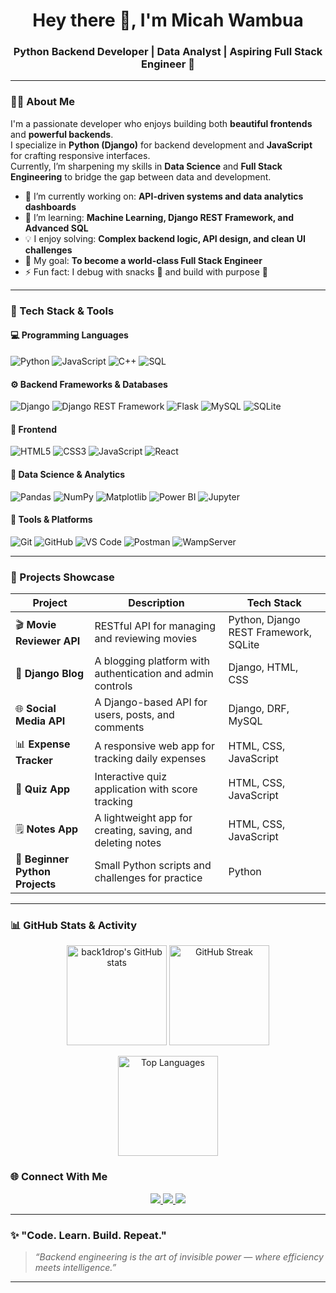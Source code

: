 <!-- Micah Wambua - GitHub Profile README -->

<h1 align="center">Hey there 👋, I'm Micah Wambua</h1>
<h3 align="center">Python Backend Developer | Data Analyst | Aspiring Full Stack Engineer 🚀</h3>

---

### 👨‍💻 About Me

I'm a passionate developer who enjoys building both **beautiful frontends** and **powerful backends**.  
I specialize in **Python (Django)** for backend development and **JavaScript** for crafting responsive interfaces.  
Currently, I’m sharpening my skills in **Data Science** and **Full Stack Engineering** to bridge the gap between data and development.

- 🔭 I’m currently working on: **API-driven systems and data analytics dashboards**
- 🌱 I’m learning: **Machine Learning, Django REST Framework, and Advanced SQL**
- 💡 I enjoy solving: **Complex backend logic, API design, and clean UI challenges**
- 🎯 My goal: **To become a world-class Full Stack Engineer**
- ⚡ Fun fact: I debug with snacks 🍫 and build with purpose 💪

---

### 🧠 Tech Stack & Tools

#### 💻 Programming Languages
![Python](https://img.shields.io/badge/Python-3670A0?style=for-the-badge&logo=python&logoColor=ffdd54)
![JavaScript](https://img.shields.io/badge/JavaScript-F7E017?style=for-the-badge&logo=javascript&logoColor=black)
![C++](https://img.shields.io/badge/C++-00599C?style=for-the-badge&logo=cplusplus&logoColor=white)
![SQL](https://img.shields.io/badge/SQL-025E8C?style=for-the-badge&logo=database&logoColor=white)

#### ⚙️ Backend Frameworks & Databases
![Django](https://img.shields.io/badge/Django-092E20?style=for-the-badge&logo=django&logoColor=white)
![Django REST Framework](https://img.shields.io/badge/DRF-EF3B2D?style=for-the-badge&logo=django&logoColor=white)
![Flask](https://img.shields.io/badge/Flask-000000?style=for-the-badge&logo=flask&logoColor=white)
![MySQL](https://img.shields.io/badge/MySQL-00618A?style=for-the-badge&logo=mysql&logoColor=white)
![SQLite](https://img.shields.io/badge/SQLite-07405E?style=for-the-badge&logo=sqlite&logoColor=white)

#### 🧩 Frontend
![HTML5](https://img.shields.io/badge/HTML5-E34F26?style=for-the-badge&logo=html5&logoColor=white)
![CSS3](https://img.shields.io/badge/CSS3-1572B6?style=for-the-badge&logo=css3&logoColor=white)
![JavaScript](https://img.shields.io/badge/JavaScript-F7E017?style=for-the-badge&logo=javascript&logoColor=black)
![React](https://img.shields.io/badge/React-20232A?style=for-the-badge&logo=react&logoColor=61DAFB)

#### 🧮 Data Science & Analytics
![Pandas](https://img.shields.io/badge/Pandas-150458?style=for-the-badge&logo=pandas&logoColor=white)
![NumPy](https://img.shields.io/badge/Numpy-013243?style=for-the-badge&logo=numpy&logoColor=white)
![Matplotlib](https://img.shields.io/badge/Matplotlib-11557C?style=for-the-badge&logo=python&logoColor=white)
![Power BI](https://img.shields.io/badge/Power%20BI-F2C811?style=for-the-badge&logo=powerbi&logoColor=black)
![Jupyter](https://img.shields.io/badge/Jupyter-F37626?style=for-the-badge&logo=jupyter&logoColor=white)

#### 🧰 Tools & Platforms
![Git](https://img.shields.io/badge/Git-F05032?style=for-the-badge&logo=git&logoColor=white)
![GitHub](https://img.shields.io/badge/GitHub-181717?style=for-the-badge&logo=github&logoColor=white)
![VS Code](https://img.shields.io/badge/VS%20Code-0078D4?style=for-the-badge&logo=visualstudiocode&logoColor=white)
![Postman](https://img.shields.io/badge/Postman-FF6C37?style=for-the-badge&logo=postman&logoColor=white)
![WampServer](https://img.shields.io/badge/WampServer-FF4088?style=for-the-badge&logo=server&logoColor=white)

---

### 🚀 Projects Showcase

| Project | Description | Tech Stack |
|----------|--------------|------------|
| 🎬 **Movie Reviewer API** | RESTful API for managing and reviewing movies | Python, Django REST Framework, SQLite |
| 📝 **Django Blog** | A blogging platform with authentication and admin controls | Django, HTML, CSS |
| 🌐 **Social Media API** | A Django-based API for users, posts, and comments | Django, DRF, MySQL |
| 📊 **Expense Tracker** | A responsive web app for tracking daily expenses | HTML, CSS, JavaScript |
| 🧠 **Quiz App** | Interactive quiz application with score tracking | HTML, CSS, JavaScript |
| 🗒️ **Notes App** | A lightweight app for creating, saving, and deleting notes | HTML, CSS, JavaScript |
| 🐍 **Beginner Python Projects** | Small Python scripts and challenges for practice | Python |

---

### 📊 GitHub Stats & Activity

<p align="center">
  <img src="https://github-readme-stats.vercel.app/api?username=back1drop&show_icons=true&theme=radical" alt="back1drop's GitHub stats" height="160" />
  <img src="https://streak-stats.demolab.com?user=back1drop&theme=radical" alt="GitHub Streak" height="160" />
</p>

<p align="center">
  <img src="https://github-readme-stats.vercel.app/api/top-langs/?username=back1drop&layout=compact&theme=radical" alt="Top Languages" height="160" />
</p>


### 🌐 Connect With Me

<p align="center">
  <a href="https://www.linkedin.com/in/micah-wambua-278579277/" target="_blank">
    <img src="https://img.shields.io/badge/LinkedIn-0072b1?style=for-the-badge&logo=linkedin&logoColor=white"/>
  </a>
  <a href="mailto:micahwaita@gmail.com" target="_blank">
    <img src="https://img.shields.io/badge/Email-D14836?style=for-the-badge&logo=gmail&logoColor=white"/>
  </a>
  <a href="https://github.com/MicahWambua" target="_blank">
    <img src="https://img.shields.io/badge/GitHub-181717?style=for-the-badge&logo=github&logoColor=white"/>
  </a>
</p>

---

### ✨ "Code. Learn. Build. Repeat."

> *“Backend engineering is the art of invisible power — where efficiency meets intelligence.”*

---
